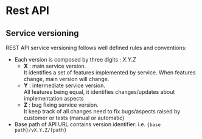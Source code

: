 # Rest API

## Service versioning
REST API service versioning follows well defined rules and conventions:
- Each version is composed by three digits : *X.Y.Z*
  - **X** : main service version. <br>
    It identifies a set of features implemented by service. When features change, main version will change.
  - **Y** : intermediate service version. <br>
    All features being equal, it identifies changes/updates about implementation aspects
  - **Z** : bug fixing service version. <br>
    It keep track of all changes need to fix bugs/aspects raised by customer or tests (manual or automatic)
- Base path of API URL contains version identifier: i.e. `{base path}/vX.Y.Z/{path}`